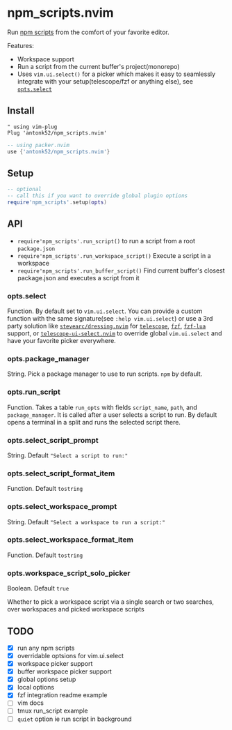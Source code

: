# npm_scripts.nvim

Run [npm scripts](https://docs.npmjs.com/cli/v8/using-npm/scripts) from the comfort of your favorite editor.

Features:

- Workspace support
- Run a script from the current buffer's project(monorepo)
- Uses `vim.ui.select()` for a picker which makes it easy to seamlessly integrate with your setup(telescope/fzf or anything else), see [`opts.select`](#opts.select)

## Install

```vim
" using vim-plug
Plug 'antonk52/npm_scripts.nvim'
```

```lua
-- using packer.nvim
use {'antonk52/npm_scripts.nvim'}
```

## Setup

```lua
-- optional
-- call this if you want to override global plugin options
require'npm_scripts'.setup(opts)
```

## API

- `require'npm_scripts'.run_script()` to run a script from a root `package.json`
- `require'npm_scripts'.run_workspace_script()` Execute a script in a workspace
- `require'npm_scripts'.run_buffer_script()` Find current buffer's closest package.json and executes a script from it

### opts.select

Function. By default set to `vim.ui.select`. You can provide a custom function with the same signature(see `:help vim.ui.select`) or use a 3rd party solution like [`stevearc/dressing.nvim`](https://github.com/stevearc/dressing.nvim) for [`telescope`](https://github.com/nvim-telescope/telescope.nvim), [`fzf`](https://github.com/junegunn/fzf), [`fzf-lua`](https://github.com/ibhagwan/fzf-lua) support, or [`telescope-ui-select.nvim`](https://github.com/nvim-telescope/telescope-ui-select.nvim) to override global `vim.ui.select` and have your favorite picker everywhere.

### opts.package_manager

String. Pick a package manager to use to run scripts. `npm` by default.

### opts.run_script

Function. Takes a table `run_opts` with fields `script_name`, `path`, and `package_manager`. It is called after a user selects a script to run. By default opens a terminal in a split and runs the selected script there.

### opts.select_script_prompt

String. Default `"Select a script to run:"`

### opts.select_script_format_item

Function. Default `tostring`

### opts.select_workspace_prompt

String. Default `"Select a workspace to run a script:"`

### opts.select_workspace_format_item

Function. Default `tostring`

### opts.workspace_script_solo_picker

Boolean. Default `true`

Whether to pick a workspace script via a single search or two searches, over workspaces and picked workspace scripts

## TODO

- [x] run any npm scripts
- [x] overridable optsions for vim.ui.select
- [x] workspace picker support
- [x] buffer workspace picker support
- [x] global options setup
- [x] local options
- [x] fzf integration readme example
- [ ] vim docs
- [ ] tmux run_script example
- [ ] `quiet` option ie run script in background
